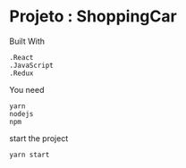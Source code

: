 # Projeto : ShoppingCar

Built With
```
.React
.JavaScript
.Redux
```

You need
```
yarn
nodejs
npm
```
start the project
```
yarn start
```